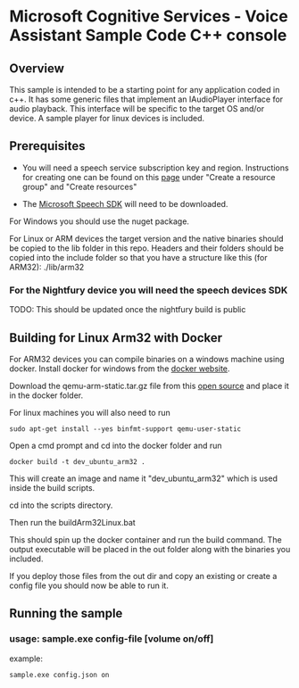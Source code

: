 # Microsoft Cognitive Services - Voice Assistant Sample Code C++ console

## Overview

This sample is intended to be a starting point for any application coded in c++. It has some generic files that implement an IAudioPlayer interface for audio playback. This interface will be specific to the target OS and/or device. A sample player for linux devices is included.

## Prerequisites
* You will need a speech service subscription key and region. Instructions for creating one can be found on this [page](https://docs.microsoft.com/en-us/azure/cognitive-services/speech-service/tutorial-voice-enable-your-bot-speech-sdk) under "Create a resource group" and "Create resources"

* The [Microsoft Speech SDK](https://docs.microsoft.com/en-us/azure/cognitive-services/speech-service/speech-sdk) will need to be downloaded.

For Windows you should use the nuget package.

For Linux or ARM devices the target version and the native binaries should be copied to the lib folder in this repo. Headers and their folders should be copied into the include folder so that you have a structure like this (for ARM32): ./lib/arm32

### For the Nightfury device you will need the speech devices SDK
TODO:
This should be updated once the nightfury build is public

## Building for Linux Arm32 with Docker

For ARM32 devices you can compile binaries on a windows machine using docker.
Install docker for windows from the [docker website](https://docs.docker.com/docker-for-windows/).

Download the qemu-arm-static.tar.gz file from this [open source](https://github.com/multiarch/qemu-user-static/releases/) and place it in the docker folder.

For linux machines you will also need to run 

    sudo apt-get install --yes binfmt-support qemu-user-static

Open a cmd prompt and cd into the docker folder and 
run 

    docker build -t dev_ubuntu_arm32 .

This will create an image and name it "dev_ubuntu_arm32" which is used inside the build scripts.

cd into the scripts directory.

Then run the buildArm32Linux.bat

This should spin up the docker container and run the build command. The output executable will be placed in the out folder along with the binaries you included.

If you deploy those files from the out dir and copy an existing or create a config file you should now be able to run it.

## Running the sample

### usage: sample.exe config-file [volume on/off]
example:

    sample.exe config.json on
